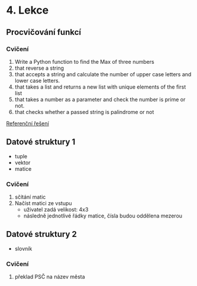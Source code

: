 # 4. Lekce

## Procvičování funkcí

### Cvičení

1. Write a Python function to find the Max of three numbers
2. that reverse a string
3. that accepts a string and calculate the number of upper case letters and lower case letters.
4. that takes a list and returns a new list with unique elements of the first list
5. that takes a number as a parameter and check the number is prime or not.
6. that checks whether a passed string is palindrome or not

[Referenční řešení](_examples/lesson4/index)

## Datové struktury 1

-   tuple
-   vektor
-   matice

### Cvičení

1. sčítání matic
2. Načíst matici ze vstupu
    - uživatel zadá velikost: 4x3
    - následně jednotlivé řádky matice, čísla budou oddělena mezerou

## Datové struktury 2

-   slovník

### Cvičení

1. překlad PSČ na název města
